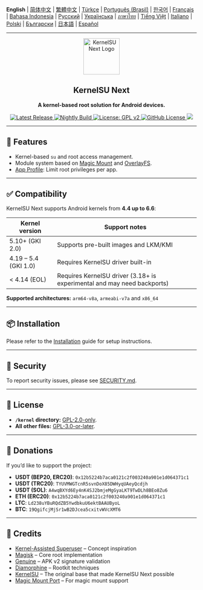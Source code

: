 **English** | [简体中文](README_CN.md) | [繁體中文](README_TW.md) | [Türkçe](README_TR.md) | [Português (Brasil)](README_PT-BR.md) | [한국어](README_KO.md) | [Français](README_FR.md) | [Bahasa Indonesia](README_ID.md) | [Русский](README_RU.md) | [Українська](README_UA.md) | [ภาษาไทย](README_TH.md) | [Tiếng Việt](README_VI.md) | [Italiano](README_IT.md) | [Polski](README_PL.md) | [Български](README_BG.md) | [日本語](README_JA.md) | [Español](README_ES.md)

---

<div align="center">
  <img src="/assets/kernelsu_next.png" width="96" alt="KernelSU Next Logo">

  <h2>KernelSU Next</h2>
  <p><strong>A kernel-based root solution for Android devices.</strong></p>

  <p>
    <a href="https://github.com/KernelSU-Next/KernelSU-Next/releases/latest">
      <img src="https://img.shields.io/github/v/release/KernelSU-Next/KernelSU-Next?label=Release&logo=github" alt="Latest Release">
    </a>
    <a href="https://nightly.link/KernelSU-Next/KernelSU-Next/workflows/build-manager-ci/next/Manager">
      <img src="https://img.shields.io/badge/Nightly%20Release-gray?logo=hackthebox&logoColor=fff" alt="Nightly Build">
    </a>
    <a href="https://www.gnu.org/licenses/old-licenses/gpl-2.0.en.html">
      <img src="https://img.shields.io/badge/License-GPL%20v2-orange.svg?logo=gnu" alt="License: GPL v2">
    </a>
    <a href="/LICENSE">
      <img src="https://img.shields.io/github/license/KernelSU-Next/KernelSU-Next?logo=gnu" alt="GitHub License">
    </a>
    <a title="Crowdin" target="_blank" href="https://crowdin.com/project/kernelsu-next"><img src="https://badges.crowdin.net/kernelsu-next/localized.svg"></a>
  </p>
</div>

---

## 🚀 Features

- Kernel-based `su` and root access management.
- Module system based on [Magic Mount](https://topjohnwu.github.io/Magisk/details.html#magic-mount) and [OverlayFS](https://en.wikipedia.org/wiki/OverlayFS).
- [App Profile](https://kernelsu.org/guide/app-profile.html): Limit root privileges per app.

---

## ✅ Compatibility

KernelSU Next supports Android kernels from **4.4 up to 6.6**:

| Kernel version       | Support notes                                                           |
|----------------------|-------------------------------------------------------------------------|
| 5.10+ (GKI 2.0)      | Supports pre-built images and LKM/KMI                                   |
| 4.19 – 5.4 (GKI 1.0) | Requires KernelSU driver built-in                                       |
| < 4.14 (EOL)         | Requires KernelSU driver (3.18+ is experimental and may need backports) |

**Supported architectures:** `arm64-v8a`, `armeabi-v7a` and `x86_64`

---

## 📦 Installation

Please refer to the [Installation](https://kernelsu-next.github.io/webpage/pages/installation.html) guide for setup instructions.

---

## 🔐 Security

To report security issues, please see [SECURITY.md](/SECURITY.md).

---

## 📜 License

- **`/kernel` directory:** [GPL-2.0-only](https://www.gnu.org/licenses/old-licenses/gpl-2.0.en.html).
- **All other files:** [GPL-3.0-or-later](https://www.gnu.org/licenses/gpl-3.0.html).

---

## 💸 Donations

If you’d like to support the project:

- **USDT (BEP20, ERC20)**: `0x12b5224b7aca0121c2f003240a901e1d064371c1`
- **USDT (TRC20)**: `TYUVMWGTcnR5svnDoX85DWHyqUAeyQcdjh`
- **USDT (SOL)**: `A4wqBXYd6Ey4nK4SJ2bmjeMgGyaLKT9TwDLh8BEo8Zu6`
- **ETH (ERC20)**: `0x12b5224b7aca0121c2f003240a901e1d064371c1`
- **LTC**: `Ld238uYBuRQdZB5YwdbkuU6ektBAAUByoL`
- **BTC**: `19QgifcjMjSr1wB2DJcea5cxitvWVcXMT6`

---

## 🙏 Credits

- [Kernel-Assisted Superuser](https://git.zx2c4.com/kernel-assisted-superuser/about/) – Concept inspiration
- [Magisk](https://github.com/topjohnwu/Magisk) – Core root implementation
- [Genuine](https://github.com/brevent/genuine/) – APK v2 signature validation
- [Diamorphine](https://github.com/m0nad/Diamorphine) – Rootkit techniques
- [KernelSU](https://github.com/tiann/KernelSU) – The original base that made KernelSU Next possible
- [Magic Mount Port](https://github.com/5ec1cff/KernelSU/blob/main/userspace/ksud/src/magic_mount.rs) – For magic mount support
